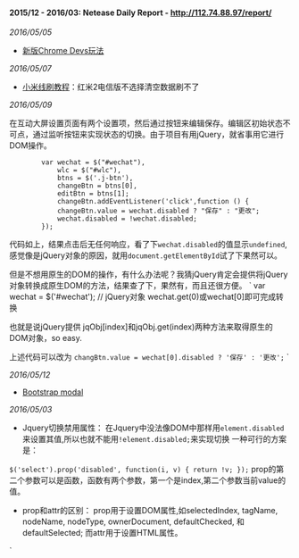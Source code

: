 #### 2015/12 - 2016/03: Netease Daily Report - http://112.74.88.97/report/ 

*2016/05/05* 
* [新版Chrome Devs玩法](http://umaar.github.io/devtools-animated-2016/#/)

*2016/05/07*
* [小米线刷教程](http://www.miui.com/shuaji-393.html)：红米2电信版不选择清空数据刷不了

*2016/05/09*

在互动大屏设置页面有两个设置项，然后通过按钮来编辑保存。编辑区初始状态不可点，通过监听按钮来实现状态的切换。由于项目有用jQuery，就省事用它进行DOM操作。
```
        var wechat = $("#wechat"),
            wlc = $("#wlc"),
            btns = $('.j-btn'),
            changeBtn = btns[0],
            editBtn = btns[1];
            changeBtn.addEventListener('click',function () {
            changeBtn.value = wechat.disabled ? "保存" : "更改";
            wechat.disabled = !wechat.disabled;
        });
```
代码如上，结果点击后无任何响应，看了下`wechat.disabled`的值显示`undefined`,感觉像是jQuery对象的原因，就用`document.getElementById`试了下果然可以。

但是不想用原生的DOM的操作，有什么办法呢？我猜jQuery肯定会提供将jQuery对象转换成原生DOM的方法，结果查了下，果然有，而且还很方便。
`
var wechat = $('#wechat'); // jQuery对象
wechat.get(0)或wechat[0]即可完成转换

也就是说jQuery提供 jqObj[index]和jqObj.get(index)两种方法来取得原生的DOM对象，so easy.

上述代码可以改为
`changBtn.value = wechat[0].disabled ? '保存' : '更改';`
`

*2016/05/12*
* [Bootstrap modal](http://www.runoob.com/bootstrap/bootstrap-modal-plugin.html)

*2016/05/03*
* Jquery切换禁用属性：
在Jquery中没法像DOM中那样用`element.disabled`来设置其值,所以也就不能用`!element.disabled;`来实现切换
一种可行的方案是：

`$('select').prop('disabled', function(i, v) { return !v; });`
prop的第二个参数可以是函数，函数有两个参数，第一个是index,第二个参数当前value的值。

* prop和attr的区别：
prop用于设置DOM属性,如selectedIndex, tagName, nodeName, nodeType, ownerDocument, defaultChecked, 和 defaultSelected;
而attr用于设置HTML属性。


`
